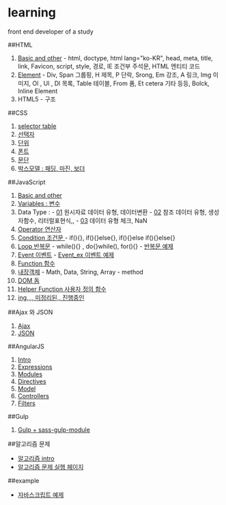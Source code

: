 # learning
front end developer of a study

##HTML
  1. [Basic and other](https://github.com/sseom/learning/blob/master/01_HTML/01_basic.md)
    - html, doctype, html lang="ko-KR", head, meta, title, link, Favicon, script, style, 경로, IE 조건부 주석문, HTML 엔티티 코드
  2. [Element](https://github.com/sseom/learning/blob/master/01_HTML/02_element.md)
    - Div, Span 그룹핑, H 제목, P 단락, Srong, Em 강조, A 링크, Img 이미지, Ol , Ul , Dl 목록, Table 테이블, From 폼, Et cetera 기타 등등, Bolck, Inline Element
  3. HTML5
    - 구조


##CSS
  1. [selector table](https://github.com/sseom/learning/blob/master/02_CSS/01_selector-table.md)
  2. [선택자](https://github.com/sseom/learning/blob/master/02_CSS/02_selector.md)
  3. [단위](https://github.com/sseom/learning/blob/master/02_CSS/03_unit-size.md)
  4. [폰트]()
  5. [문단]()
  6. [박스모델 : 패딩, 마진, 보더]()


##JavaScript
  1. [Basic and other](https://github.com/sseom/learning/blob/master/03_Javascript/01_js_basic.md)
  2. [Variables : 변수](https://github.com/sseom/learning/blob/master/03_Javascript/02_variables.md)
  3. Data Type :
    - [01](https://github.com/sseom/learning/blob/master/03_Javascript/03_data_type_01.md) 원시자료 데이터 유형, 데이터변환
    - [02](https://github.com/sseom/learning/blob/master/03_Javascript/03_data_type_02.md) 참조 데이터 유형, 생성자함수, 리터럴표현식,,
    - [03](https://github.com/sseom/learning/blob/master/03_Javascript/03_data_type_03.md) 데이터 유형 체크, NaN
  4. [Operator 연산자](https://github.com/sseom/learning/blob/master/03_Javascript/04_operator.md)
  5. [Condition 조건문 ](https://github.com/sseom/learning/blob/master/03_Javascript/05_condition.md)
    - if(){}, if(){}else{}, if(){}else if(){}else{}
  6. [Loop 반복문](https://github.com/sseom/learning/blob/master/03_Javascript/06_Loop.md)
    - while(){} , do{}while(), for(){}
    - [반복문 예제](https://github.com/sseom/learning/blob/master/03_Javascript/06_Loop_ex.md)
  7. [Event 이벤트](https://github.com/sseom/learning/blob/master/03_Javascript/07_Event.md)
    - [Event_ex 이벤트 예제](https://github.com/sseom/learning/blob/master/03_Javascript/07_Event_ex.md)
  8. [Function 함수](https://github.com/sseom/learning/blob/master/03_Javascript/08_Function.md)
  9. [내장객체](https://github.com/sseom/learning/blob/master/03_Javascript/09_built_in_objects.md)
    - Math, Data, String, Array
    - method
  77. [DOM 돔](https://github.com/sseom/learning/blob/master/03_Javascript/77_dom_00.md)
  88. [Helper Function 사용자 정의 함수](https://github.com/sseom/learning/blob/master/03_Javascript/88_helper_function.md)
  99. [ing,,,, 미정리된,, 진행중인](https://github.com/sseom/learning/blob/master/03_Javascript/99_ing.md)


##Ajax 와 JSON
  1. [Ajax](https://github.com/sseom/learning/blob/master/04_Ajax_JSON/01_Ajax.md)
  2. [JSON](https://github.com/sseom/learning/blob/master/04_Ajax_JSON/02_JSON.md)

##AngularJS
  1. [Intro](https://github.com/sseom/learning/blob/master/05_AngularJS/01_Angular_Intro.md)
  2. [Expressions](https://github.com/sseom/learning/blob/master/05_AngularJS/02_Angular_Expressions.md)
  3. [Modules](https://github.com/sseom/learning/blob/master/05_AngularJS/03_Angular_Modules.md)
  4. [Directives](https://github.com/sseom/learning/blob/master/05_AngularJS/04_Angular_Directives.md)
  5. [Model](https://github.com/sseom/learning/blob/master/05_AngularJS/05_Angular_Model.md)
  6. [Controllers](https://github.com/sseom/learning/blob/master/05_AngularJS/06_Angular_Controllers.md)
  7. [Filters](https://github.com/sseom/learning/blob/master/05_AngularJS/07_Angular_Filters.md)

##Gulp
  1. [Gulp + sass-gulp-module](https://github.com/sseom/learning/blob/master/05_AngularJS/01_gulp.md)

##알고리즘 문제
  - [알고리즘 intro](https://github.com/sseom/learning/blob/master/77_algorithm/README.md)
  - [알고리즘 문제 실행 페이지](https://sseom.github.io/learning/77_algorithm/level-1/)

##example
  - [자바스크립트 예제](https://github.com/sseom/learning/blob/master/99_exe/README.md)
